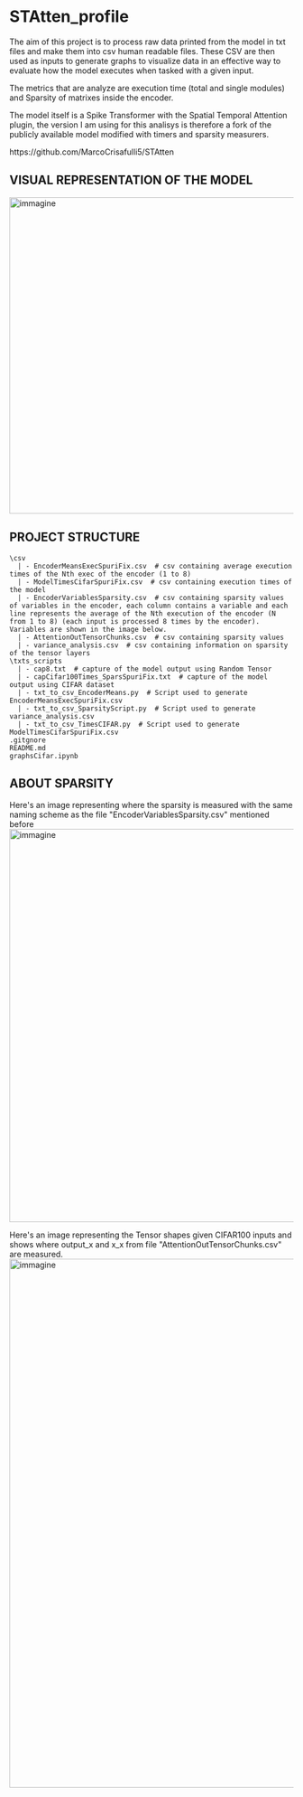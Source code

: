 # STAtten_profile
The aim of this project is to process raw data printed from the model in txt files and make them into csv human readable files.
These CSV are then used as inputs to generate graphs to visualize data in an effective way to evaluate how the model executes when tasked with a given input.

The metrics that are analyze are execution time (total and single modules) and Sparsity of matrixes inside the encoder.

The model itself is a Spike Transformer with the Spatial Temporal Attention plugin, the version I am using for this analisys is therefore a fork of the publicly available model modified with timers and sparsity measurers. 

<link>
https://github.com/MarcoCrisafulli5/STAtten
</link>

## VISUAL REPRESENTATION OF THE MODEL

<img width="1088" height="560" alt="immagine" src="https://github.com/user-attachments/assets/8008f551-91f4-4f3c-b7bd-8e7dee746da6" />


## PROJECT STRUCTURE
```
\csv
  | - EncoderMeansExecSpuriFix.csv  # csv containing average execution times of the Nth exec of the encoder (1 to 8)
  | - ModelTimesCifarSpuriFix.csv  # csv containing execution times of the model
  | - EncoderVariablesSparsity.csv  # csv containing sparsity values of variables in the encoder, each column contains a variable and each line represents the average of the Nth execution of the encoder (N from 1 to 8) (each input is processed 8 times by the encoder). Variables are shown in the image below.
  | - AttentionOutTensorChunks.csv  # csv containing sparsity values 
  | - variance_analysis.csv  # csv containing information on sparsity of the tensor layers
\txts_scripts
  | - cap8.txt  # capture of the model output using Random Tensor
  | - capCifar100Times_SparsSpuriFix.txt  # capture of the model output using CIFAR dataset
  | - txt_to_csv_EncoderMeans.py  # Script used to generate EncoderMeansExecSpuriFix.csv
  | - txt_to_csv_SparsityScript.py  # Script used to generate variance_analysis.csv
  | - txt_to_csv_TimesCIFAR.py  # Script used to generate ModelTimesCifarSpuriFix.csv
.gitgnore
README.md
graphsCifar.ipynb
```
## ABOUT SPARSITY
Here's an image representing where the sparsity is measured with the same naming scheme as the file "EncoderVariablesSparsity.csv" mentioned before
<img width="1237" height="696" alt="immagine" src="https://github.com/user-attachments/assets/58df8fd4-34e1-454e-a44f-109b9c4a8160" />


Here's an image representing the Tensor shapes given CIFAR100 inputs and shows where output_x and x_x from file "AttentionOutTensorChunks.csv" are measured.
<img width="1282" height="936" alt="immagine" src="https://github.com/user-attachments/assets/87124c24-5f37-4930-aec4-0175bb63d878" />

